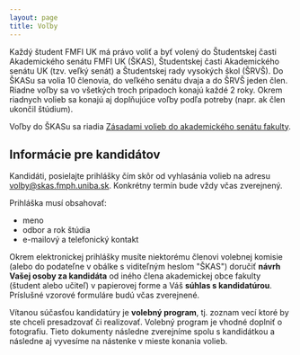 ```yaml
---
layout: page
title: Voľby
---
```


Každý študent FMFI UK má právo voliť a byť volený do Študentskej časti Akademického senátu FMFI UK (ŠKAS), Študentskej&nbsp;časti&nbsp;Akademického senátu UK (tzv. veľký senát) a Študentskej rady vysokých škol (ŠRVŠ). Do ŠKASu sa volia 10 členovia, do veľkého senátu dvaja a do ŠRVŠ jeden člen. Riadne voľby sa vo všetkých troch pripadoch konajú každé 2 roky. Okrem riadnych volieb sa konajú aj doplňujúce voľby podľa potreby (napr. ak člen ukončil štúdium).

Voľby do ŠKASu sa riadia&nbsp;[Zásadami volieb do akademického senátu fakulty](http://www.fmph.uniba.sk/index.php?id=277).

## Informácie pre kandidátov

Kandidáti, posielajte prihlášky čím skôr od vyhlasánia volieb na adresu&nbsp;
<a href="mailto:volby@skas.fmph.uniba.sk" rel="nofollow">volby@skas.fmph.uniba.sk</a>. Konkrétny termín bude vždy včas zverejnený.

Prihláška musí obsahovať:

* meno
* odbor a rok štúdia
* e-mailový a telefonický kontakt

Okrem elektronickej prihlášky musíte niektorému členovi volebnej komisie (alebo do podateľne v obálke s viditeľným heslom "ŠKAS") doručiť&nbsp;**návrh Vašej osoby za kandidáta** od iného člena akademickej obce fakulty (študent alebo učiteľ) v papierovej forme a Váš **súhlas s kandidatúrou**. Príslušné vzorové formuláre budú včas zverejnené.

Vítanou súčasťou kandidatúry je **volebný program**, tj. zoznam vecí ktoré by ste chceli presadzovať či realizovať. Volebný program je vhodné doplniť o fotografiu. Tieto dokumenty následne zverejníme spolu s kandidátkou a následne aj vyvesíme na nástenke v mieste konania volieb.

